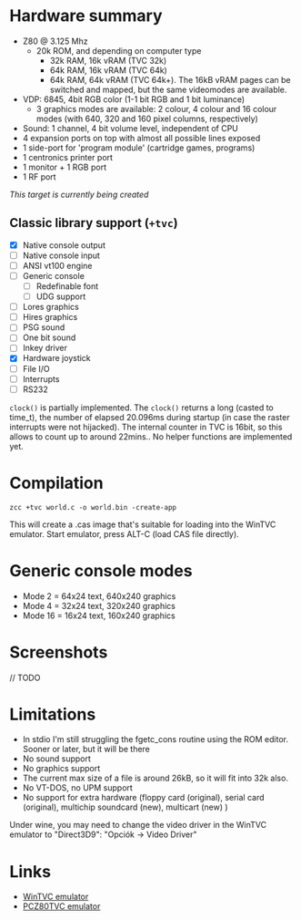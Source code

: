 # Hardware summary

* Z80 @ 3.125 Mhz
  * 20k ROM, and depending on computer type
    * 32k RAM, 16k vRAM (TVC 32k)
    * 64k RAM, 16k vRAM (TVC 64k)
    * 64k RAM, 64k vRAM (TVC 64k+). The 16kB vRAM pages can be switched and mapped, but the same videomodes are available.
* VDP: 6845, 4bit RGB color (1-1 bit RGB and 1 bit luminance)
  * 3 graphics modes are available: 2 colour, 4 colour and 16 colour modes (with 640, 320 and 160 pixel columns, respectively)
* Sound: 1 channel, 4 bit volume level, independent of CPU
* 4 expansion ports on top with almost all possible lines exposed
* 1 side-port for 'program module' (cartridge games, programs)
* 1 centronics printer port
* 1 monitor + 1 RGB port
* 1 RF port

_This target is currently being created_

## Classic library support (`+tvc`)

* [x] Native console output
* [ ] Native console input
* [ ] ANSI vt100 engine
* [ ] Generic console
    * [ ] Redefinable font 
    * [ ] UDG support
* [ ] Lores graphics
* [ ] Hires graphics
* [ ] PSG sound
* [ ] One bit sound
* [ ] Inkey driver
* [x] Hardware joystick
* [ ] File I/O
* [ ] Interrupts
* [ ] RS232

`clock()` is partially implemented. The `clock()` returns a long (casted to time_t), the number of elapsed 20.096ms during startup (in case the raster interrupts were not hijacked). The internal counter in TVC is 16bit, so this allows to count up to around 22mins.. No helper functions are implemented yet.

# Compilation

    zcc +tvc world.c -o world.bin -create-app

This will create a .cas image that's suitable for loading into the WinTVC emulator. Start emulator, press ALT-C (load CAS file directly).

# Generic console modes

* Mode 2 = 64x24 text, 640x240 graphics
* Mode 4 = 32x24 text, 320x240 graphics
* Mode 16 = 16x24 text, 160x240 graphics

# Screenshots

// TODO

# Limitations

* In stdio I'm still struggling the fgetc_cons routine using the ROM editor. Sooner or later, but it will be there
* No sound support
* No graphics support
* The current max size of a file is around 26kB, so it will fit into 32k also.
* No VT-DOS, no UPM support
* No support for extra hardware (floppy card (original), serial card (original), multichip soundcard (new), multicart (new) )

Under wine, you may need to change the video driver in the WinTVC emulator to "Direct3D9":  "Opciók -> Video Driver"

# Links

* [WinTVC emulator](http://tvc.homeserver.hu/html/wintvcletoltes.html)
* [PCZ80TVC emulator](http://users.atw.hu/atkalabor/z80emuk.htm)

